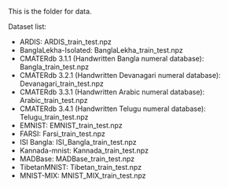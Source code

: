 This is the folder for data.

Dataset list:
* ARDIS: ARDIS_train_test.npz
* BanglaLekha-Isolated: BanglaLekha_train_test.npz
* CMATERdb 3.1.1 (Handwritten Bangla numeral database): Bangla_train_test.npz
* CMATERdb 3.2.1 (Handwritten Devanagari numeral database): Devanagari_train_test.npz
* CMATERdb 3.3.1 (Handwritten Arabic numeral database): Arabic_train_test.npz
* CMATERdb 3.4.1 (Handwritten Telugu numeral database): Telugu_train_test.npz
* EMNIST: EMNIST_train_test.npz
* FARSI: Farsi_train_test.npz
* ISI Bangla: ISI_Bangla_train_test.npz
* Kannada-mnist: Kannada_train_test.npz
* MADBase: MADBase_train_test.npz
* TibetanMNIST: Tibetan_train_test.npz
* MNIST-MIX: MNIST_MIX_train_test.npz
